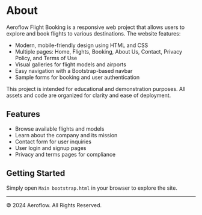 # About

Aeroflow Flight Booking is a responsive web project that allows users to explore and book flights to various destinations. The website features:

- Modern, mobile-friendly design using HTML and CSS
- Multiple pages: Home, Flights, Booking, About Us, Contact, Privacy Policy, and Terms of Use
- Visual galleries for flight models and airports
- Easy navigation with a Bootstrap-based navbar
- Sample forms for booking and user authentication

This project is intended for educational and demonstration purposes. All assets and code are organized for clarity and ease of deployment.

## Features

- Browse available flights and models
- Learn about the company and its mission
- Contact form for user inquiries
- User login and signup pages
- Privacy and terms pages for compliance

## Getting Started

Simply open `Main bootstrap.html` in your browser to explore the site.

---

© 2024 Aeroflow. All Rights Reserved.
